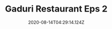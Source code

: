 ---
title: "Gaduri Restaurant Eps 2"
description: "Gaduri Restaurant Eps 2"
date: 2020-08-14T04:29:14.124Z
image: /assets/img/gaduri-restaurant.jpg
iframe: "https://player.aridjaya.com/video/plyr.html?id=eyJpZCI6WyIxYlR4ZF9xMU1JNlJTWlJQU0JSWWozLWpjZ05JZFBZdXciXX0="
---